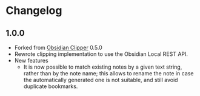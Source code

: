 # Changelog

## 1.0.0

- Forked from [Obsidian Clipper](https://github.com/jplattel/obsidian-clipper) 0.5.0
- Rewrote clipping implementation to use the Obsidian Local REST API.
- New features
  - It is now possible to match existing notes by a given text string, rather than by the note name; this allows to rename
    the note in case the automatically generated one is not suitable, and still avoid duplicate bookmarks.